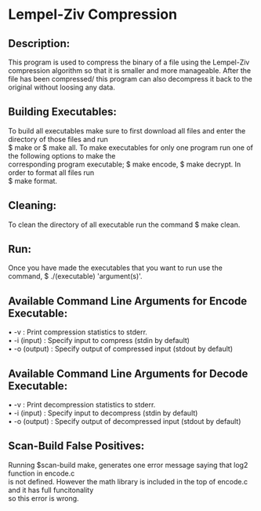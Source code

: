 # Lempel-Ziv Compression

## Description:
This program is used to compress the binary of a file using the Lempel-Ziv compression algorithm so that it is smaller and more manageable. After the file has been compressed/
this program can also decompress it back to the original without loosing any data.

## Building Executables:
To build all executables make sure to first download all files and enter the directory of those files and run\
$ make or $ make all. To make executables for only one program run one of the following options to make the\
corresponding program executable; $ make encode, $ make decrypt. In order to format all files run\
$ make format.

## Cleaning:
To clean the directory of all executable run the command $ make clean.

## Run:
Once you have made the executables that you want to run use the command, $ ./(executable) 'argument(s)'.

## Available Command Line Arguments for Encode Executable:
• -v : Print compression statistics to stderr.\
• -i (input) : Specify input to compress (stdin by default)\
• -o (output) : Specify output of compressed input (stdout by default)

## Available Command Line Arguments for Decode Executable:
• -v : Print decompression statistics to stderr.\
• -i (input) : Specify input to decompress (stdin by default)\
• -o (output) : Specify output of decompressed input (stdout by default)


## Scan-Build False Positives:
Running $scan-build make, generates one error message saying that log2 function in encode.c\
is not defined. However the math library is included in the top of encode.c and it has full funcitonality\
so this error is wrong.

